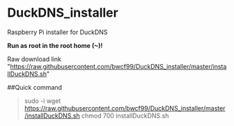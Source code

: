 # DuckDNS_installer
Raspberry Pi installer for DuckDNS

**Run as root in the root home (~)!**

Raw download link "https://raw.githubusercontent.com/bwcf99/DuckDNS_installer/master/installDuckDNS.sh"


##Quick command
> sudo -i
> wget https://raw.githubusercontent.com/bwcf99/DuckDNS_installer/master/installDuckDNS.sh
> chmod 700 installDuckDNS.sh
